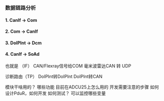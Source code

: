 
### 数据链路分析
#### 1. CanIf -> Com
#### 2. Com -> CanIf
#### 3. DoIPInt -> Dcm
#### 4. CanIf -> SoAd





也就是
（IF）
CAN/Flexray信号给COM
毫米波雷达CAN 转 UDP


诊断路由（TP）
DoIPInt转DoIPInt
DoIPInt转CAN






模块干啥用的？
哪些功能
目前在ADCU25上怎么用的
开发需要注意的步骤
如何设计PduR，如何开发
如何测试？ 可以监控哪些变量